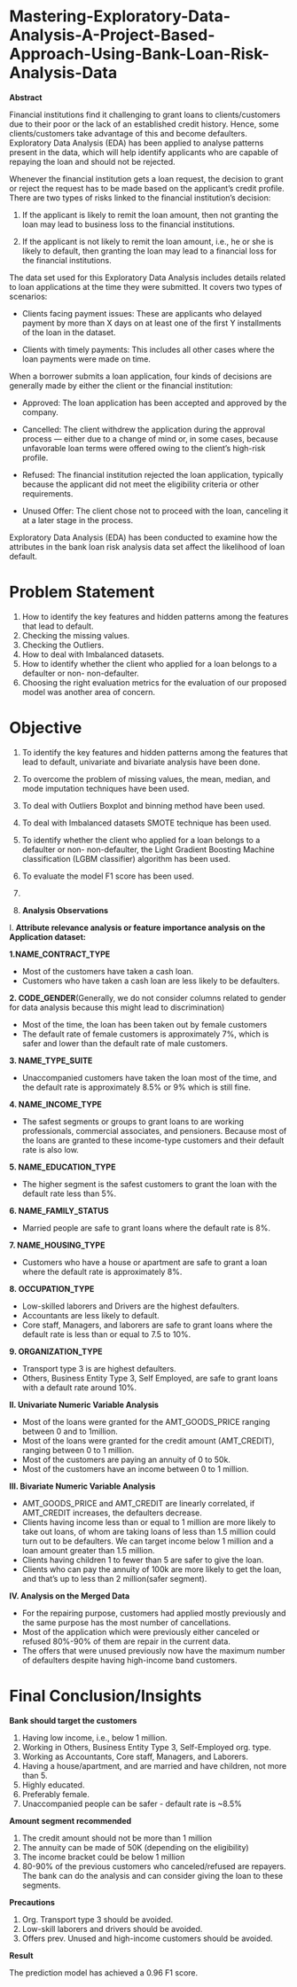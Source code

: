 # Mastering-Exploratory-Data-Analysis-A-Project-Based-Approach-Using-Bank-Loan-Risk-Analysis-Data
**Abstract**

Financial institutions find it challenging to grant loans to clients/customers due to their poor or the lack of an established credit history. Hence, some clients/customers take advantage of this and become defaulters. Exploratory Data Analysis (EDA) has been applied to analyse patterns present in the data, which will help identify applicants who are capable of repaying the loan and should not be rejected.

Whenever the financial institution gets a loan request, the decision to grant or reject the request has to be made based on the applicant’s credit profile. There are two types of risks linked to the financial institution’s decision:

1. If the applicant is likely to remit the loan amount, then not granting the loan may lead to business loss to the financial institutions.

2. If the applicant is not likely to remit the loan amount, i.e., he or she is likely to default, then granting the loan may lead to a financial loss for the financial institutions.

The data set used for this Exploratory Data Analysis includes details related to loan applications at the time they were submitted. It covers two types of scenarios:

* Clients facing payment issues: These are applicants who delayed payment by more than X days on at least one of the first Y installments of the loan in the dataset.

* Clients with timely payments: This includes all other cases where the loan payments were made on time.

When a borrower submits a loan application, four kinds of decisions are generally made by either the client or the financial institution:

* Approved: The loan application has been accepted and approved by the company.

* Cancelled: The client withdrew the application during the approval process — either due to a change of mind or, in some cases, because unfavorable loan terms were offered owing to the client’s high-risk profile.

* Refused: The financial institution rejected the loan application, typically because the applicant did not meet the eligibility criteria or other requirements.

* Unused Offer: The client chose not to proceed with the loan, canceling it at a later stage in the process.

Exploratory Data Analysis (EDA) has been conducted to examine how the attributes in the bank loan risk analysis data set affect the likelihood of loan default.

# **Problem Statement**
1.  How to identify the key features and hidden patterns among the features that lead to default.
2.  Checking the missing values.
3.  Checking the Outliers.
4.  How to deal with Imbalanced datasets.
5.  How to identify whether the client who applied for a loan belongs to a defaulter or non- non-defaulter.
6.  Choosing the right evaluation metrics for the evaluation of our proposed model was another area of concern.


# **Objective**
1.  To identify the key features and hidden patterns among the features that lead to default, univariate and bivariate analysis have been done.
2.  To overcome the problem of missing values, the  mean, median, and mode imputation techniques have been used.
3.  To deal with Outliers Boxplot and binning method have been used.
4.  To deal with Imbalanced datasets SMOTE technique has been used.
5.  To identify whether the client who applied for a loan belongs to a defaulter or non- non-defaulter, the Light Gradient Boosting Machine             
    classification (LGBM classifier) algorithm has been used.
6.  To evaluate the model F1 score has been used.

7.
8.   **Analysis Observations**

I. **Attribute relevance analysis or feature importance analysis on the Application dataset:**

**1.NAME_CONTRACT_TYPE**
* Most of the customers have taken a cash loan.
* Customers who have taken a cash loan are less likely to be defaulters.

**2. CODE_GENDER**(Generally, we do not consider columns related to gender for data analysis because this might lead to discrimination)
* Most of the time, the loan has been taken out by female customers
* The default rate of female customers is approximately 7%, which is safer and lower than the default rate of male customers.

**3. NAME_TYPE_SUITE**
* Unaccompanied customers have taken the loan most of the time, and the default rate is approximately 8.5% or 9% which is still fine.

**4. NAME_INCOME_TYPE**
* The safest segments or groups to grant loans to are working professionals, commercial associates, and pensioners. Because most of the loans are granted to these income-type customers and their default rate is also low.

**5. NAME_EDUCATION_TYPE**
* The higher segment is the safest customers to grant the loan with the default rate less than 5%.
  
**6. NAME_FAMILY_STATUS**
* Married people are safe to grant loans where the default rate is 8%.
  
**7. NAME_HOUSING_TYPE**
* Customers who have a house or apartment are safe to grant a loan where the default rate is approximately 8%.

**8. OCCUPATION_TYPE**
* Low-skilled laborers and Drivers are the highest defaulters.
* Accountants are less likely to default.
* Core staff, Managers, and laborers are safe to grant loans where the default rate is less than or equal to 7.5 to 10%.
  
**9. ORGANIZATION_TYPE**
* Transport type 3 is are highest defaulters.
* Others, Business Entity Type 3, Self Employed, are safe to grant loans with a default rate around 10%.
  
**II. Univariate Numeric Variable Analysis**

* Most of the loans were granted for the AMT_GOODS_PRICE ranging between 0 and to 1million.
* Most of the loans were granted for the credit amount (AMT_CREDIT), ranging between 0 to 1 million.
* Most of the customers are paying an annuity of 0 to 50k.
* Most of the customers have an income between 0 to 1 million.
  
**III. Bivariate Numeric Variable Analysis**

* AMT_GOODS_PRICE and AMT_CREDIT are linearly correlated, if AMT_CREDIT increases, the defaulters decrease.
* Clients having income less than or equal to 1 million are more likely to take out loans, of whom are taking loans of less than 1.5 million could turn out to be defaulters. We can target income below 1 million and a loan amount greater than 1.5 million.
* Clients having children 1 to fewer than 5 are safer to give the loan.
* Clients who can pay the annuity of 100k are more likely to get the loan, and that’s up to less than 2 million(safer segment).
  
**IV. Analysis on the Merged Data**

* For the repairing purpose, customers had applied mostly previously and the same purpose has the most number of cancellations.
* Most of the application which were previously either canceled or refused 80%-90% of them are repair in the current data.
* The offers that were unused previously now have the maximum number of defaulters despite having high-income band customers.


# **Final Conclusion/Insights**

**Bank should target the customers**
1. Having low income, i.e., below 1 million.
2. Working in Others, Business Entity Type 3, Self-Employed  org. type.
3. Working as Accountants, Core staff, Managers, and Laborers.
4. Having a house/apartment, and are married and have children, not more than 5.
5. Highly educated.
6. Preferably female.
7. Unaccompanied people can be safer -  default rate is ~8.5%

**Amount segment recommended**

1. The credit amount should not be more than 1 million
2. The annuity can be made of 50K (depending on the eligibility)
3. The income bracket could be below 1 million
4. 80-90% of the previous customers who canceled/refused are repayers. The bank can do the analysis and can consider giving the loan to these segments.

**Precautions**

1. Org. Transport type 3 should be avoided.
2. Low-skill laborers and drivers  should be avoided.
3. Offers prev. Unused and high-income customers should be avoided.

**Result**

The prediction model has achieved a 0.96 F1 score.

